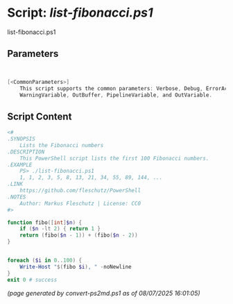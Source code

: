 Script: *list-fibonacci.ps1*
========================

list-fibonacci.ps1 


Parameters
----------
```powershell


[<CommonParameters>]
    This script supports the common parameters: Verbose, Debug, ErrorAction, ErrorVariable, WarningAction, 
    WarningVariable, OutBuffer, PipelineVariable, and OutVariable.
```

Script Content
--------------
```powershell
<#
.SYNOPSIS
	Lists the Fibonacci numbers
.DESCRIPTION
	This PowerShell script lists the first 100 Fibonacci numbers.
.EXAMPLE
	PS> ./list-fibonacci.ps1
	1, 1, 2, 3, 5, 8, 13, 21, 34, 55, 89, 144, ...
.LINK
	https://github.com/fleschutz/PowerShell
.NOTES
	Author: Markus Fleschutz | License: CC0
#>

function fibo([int]$n) {
    if ($n -lt 2) { return 1 }
    return (fibo($n - 1)) + (fibo($n - 2))
}


foreach ($i in 0..100) {
	Write-Host "$(fibo $i), " -noNewline
}
exit 0 # success
```

*(page generated by convert-ps2md.ps1 as of 08/07/2025 16:01:05)*
